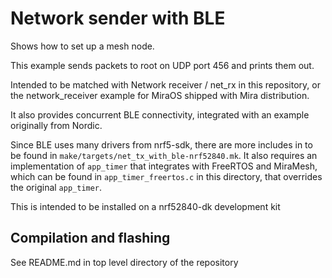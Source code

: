 Network sender with BLE
=======================

Shows how to set up a mesh node.

This example sends packets to root on UDP port 456 and prints them out.

Intended to be matched with Network receiver / net_rx in this repository, or the
network_receiver example for MiraOS shipped with Mira distribution.

It also provides concurrent BLE connectivity, integrated with an example
originally from Nordic.

Since BLE uses many drivers from nrf5-sdk, there are more includes in to be
found in `make/targets/net_tx_with_ble-nrf52840.mk`. It also requires an
implementation of `app_timer` that integrates with FreeRTOS and MiraMesh, which
can be found in `app_timer_freertos.c` in this directory, that overrides the
original `app_timer`.

This is intended to be installed on a nrf52840-dk development kit

Compilation and flashing
------------------------

See README.md in top level directory of the repository
